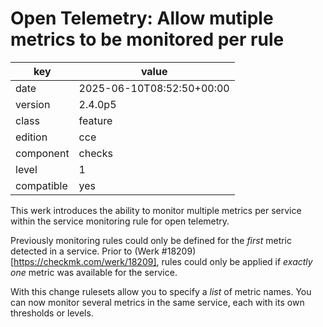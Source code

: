 [//]: # (werk v2)
# Open Telemetry: Allow mutiple metrics to be monitored per rule

key        | value
---------- | ---
date       | 2025-06-10T08:52:50+00:00
version    | 2.4.0p5
class      | feature
edition    | cce
component  | checks
level      | 1
compatible | yes

This werk introduces the ability to monitor multiple metrics per service within
the service monitoring rule for open telemetry.

Previously monitoring rules could only be defined for the *first* metric detected in a service.
Prior to (Werk #18209)[https://checkmk.com/werk/18209], rules could only be applied if *exactly one* metric was available for the service.

With this change rulesets allow you to specify a *list* of metric names.
You can now monitor several metrics in the same service, each with its own thresholds or levels.
